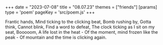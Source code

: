+++
date = "2023-07-08"
title = "08.07.23"
themes = ["friends"]
[params]
  type = 'poem'
  pageKey = 'src/poem.js'
+++

Frantic hands,
Mind ticking to the clicking beat,
Bomb rushing by,
Gotta think,
Cannot blink,
Find a word to defeat,
The clock ticking as I sit on my seat,
Booooom,
A life lost in the heat -
Of the moment, mind frozen like the peak -
Of mountain and the time is clicking again.
